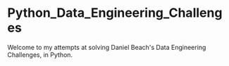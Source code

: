 # Python_Data_Engineering_Challenges
Welcome to my attempts at solving Daniel Beach's Data Engineering Challenges, in Python.